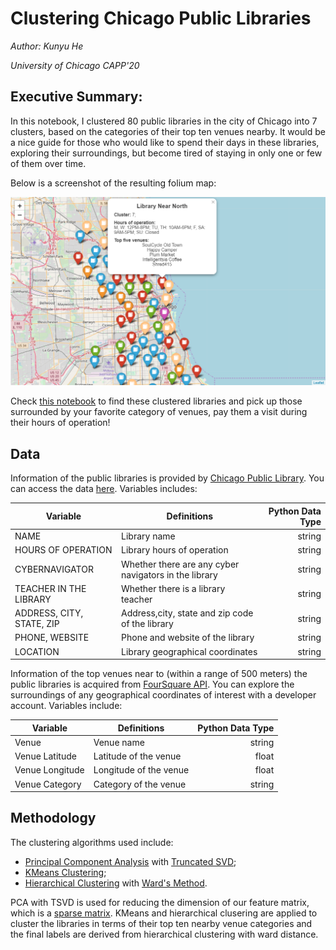 # Clustering Chicago Public Libraries

*Author: Kunyu He*

*University of Chicago CAPP'20*

## Executive Summary:

In this notebook, I clustered 80 public libraries in the city of Chicago into 7 clusters, based on the categories of their top ten venues nearby. It would be a nice guide for those who would like to spend their days in these libraries, exploring their surroundings, but become tired of staying in only one or few of them over time.

Below is a screenshot of the resulting folium map:

![title](https://github.com/KunyuHe/Clustering-Chicago-Public-Libraries/blob/master/folium_map.png)

Check [this notebook](https://github.com/KunyuHe/Clustering-Chicago-Public-Libraries/blob/master/Clustering%20Chicago%20Public%20Libraries.ipynb) to find these clustered libraries and pick up those surrounded by your favorite category of venues, pay them a visit during their hours of operation!


## Data

Information of the public libraries is provided by [Chicago Public Library](https://www.chipublib.org/). You can access the data [here](https://data.cityofchicago.org/Education/Libraries-Locations-Hours-and-Contact-Information/x8fc-8rcq). Variables includes:

|Variable                       | Definitions                                           | Python Data Type |
|-------------------------------|-------------------------------------------------------|-----------------:|
| NAME                          | Library name                                          | string           |
| HOURS OF OPERATION            | Library hours of operation                            | string           |
| CYBERNAVIGATOR                | Whether there are any cyber navigators in the library | string           |
| TEACHER IN THE LIBRARY        | Whether there is a library teacher                    | string           |
| ADDRESS, CITY, STATE, ZIP     | Address,city, state and zip code of the library       | string           |
| PHONE, WEBSITE                | Phone and website of the library                      | string           |
| LOCATION                      | Library geographical coordinates                      | string   |

Information of the top venues near to (within a range of 500 meters) the public libraries is acquired from [FourSquare API](https://developer.foursquare.com/). You can explore the surroundings of any geographical coordinates of interest with a developer account. Variables include:

|Variable                       | Definitions                                           | Python Data Type |
|-------------------------------|-------------------------------------------------------|-----------------:|
| Venue                         | Venue name                                            | string           |
| Venue Latitude                | Latitude of the venue                                 | float            |
| Venue Longitude               | Longitude of the venue                                | float            |
| Venue Category                | Category of the venue                                 | string           |


## Methodology

The clustering algorithms used include:

* [Principal Component Analysis](https://en.wikipedia.org/wiki/Principal_component_analysis) with [Truncated SVD](http://infolab.stanford.edu/pub/cstr/reports/na/m/86/36/NA-M-86-36.pdf);
* [KMeans Clustering](https://en.wikipedia.org/wiki/K-means_clustering);
* [Hierarchical Clustering](https://en.wikipedia.org/wiki/Hierarchical_clustering) with [Ward's Method](https://en.wikipedia.org/wiki/Ward%27s_method).

PCA with TSVD is used for reducing the dimension of our feature matrix, which is a [sparse matrix](https://en.wikipedia.org/wiki/Sparse_matrix). KMeans and hierarchical clusering are applied to cluster the libraries in terms of their top ten nearby venue categories and the final labels are derived from hierarchical clustering with ward distance.
